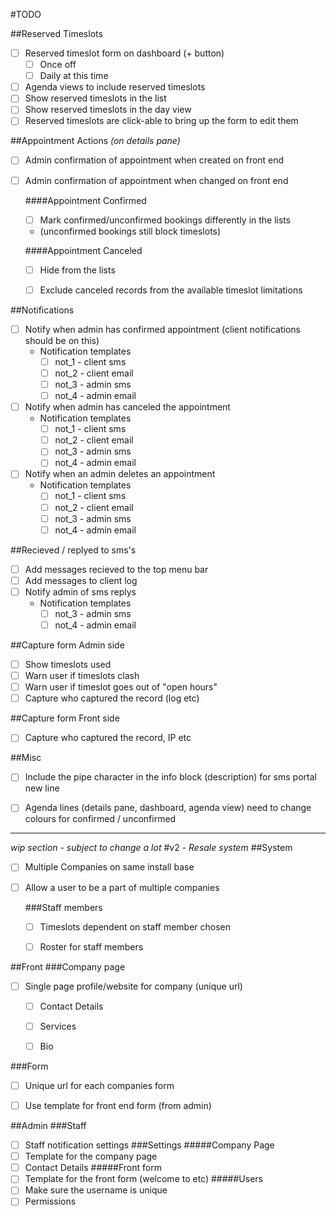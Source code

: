 #TODO

##Reserved Timeslots
- [ ] Reserved timeslot form on dashboard (+ button)
  - [ ] Once off
  - [ ] Daily at this time
- [ ] Agenda views to include reserved timeslots
- [ ] Show reserved timeslots in the list
- [ ] Show reserved timeslots in the day view
- [ ] Reserved timeslots are click-able to bring up the form to edit them

##Appointment Actions *(on details pane)*

- [ ] Admin confirmation of appointment when created on front end
- [ ] Admin confirmation of appointment when changed on front end

  ####Appointment Confirmed
  - [ ] Mark confirmed/unconfirmed bookings differently in the lists
   - (unconfirmed bookings still block timeslots)
      
  ####Appointment Canceled
  - [ ] Hide from the lists
  - [ ] Exclude canceled records from the available timeslot limitations



 ##Notifications
- [ ] Notify when admin has confirmed appointment (client notifications should be on this)
  - Notification templates
    - [ ] not_1 - client sms
    - [ ] not_2 - client email
    - [ ] not_3 - admin sms
    - [ ] not_4 - admin email
- [ ] Notify when admin has canceled the appointment
  - Notification templates
    - [ ] not_1 - client sms
    - [ ] not_2 - client email
    - [ ] not_3 - admin sms
    - [ ] not_4 - admin email
- [ ] Notify when an admin deletes an appointment
  - Notification templates
    - [ ] not_1 - client sms
    - [ ] not_2 - client email
    - [ ] not_3 - admin sms
    - [ ] not_4 - admin email

##Recieved / replyed to sms's
- [ ] Add messages recieved to the top menu bar
- [ ] Add messages to client log
- [ ] Notify admin of sms replys
  - Notification templates
    - [ ] not_3 - admin sms
    - [ ] not_4 - admin email
    
##Capture form Admin side
- [ ] Show timeslots used
- [ ] Warn user if timeslots clash
- [ ] Warn user if timeslot goes out of "open hours"
- [ ] Capture who captured the record (log etc)    

##Capture form Front side
- [ ] Capture who captured the record, IP etc
    
##Misc  
- [ ] Include the pipe character in the info block (description) for sms portal new line
- [ ] Agenda lines (details pane, dashboard, agenda view) need to change colours for confirmed / unconfirmed

 
---
*wip section - subject to change a lot*
#v2 - *Resale system*
##System
- [ ] Multiple Companies on same install base 
- [ ] Allow a user to be a part of multiple companies

  ###Staff members
  - [ ] Timeslots dependent on staff member chosen
  - [ ] Roster for staff members



 ##Front 
 ###Company page
 - [ ] Single page profile/website for company (unique url)
   - [ ] Contact Details
   - [ ] Services
   - [ ] Bio
   
   
 ###Form
 - [ ] Unique url for each companies form
 - [ ] Use template for front end form (from admin)
 
 
##Admin
###Staff
- [ ] Staff notification settings
###Settings
#####Company Page
- [ ] Template for the company page
- [ ] Contact Details
#####Front form
- [ ] Template for the front form (welcome to etc)
#####Users
- [ ] Make sure the username is unique
- [ ] Permissions